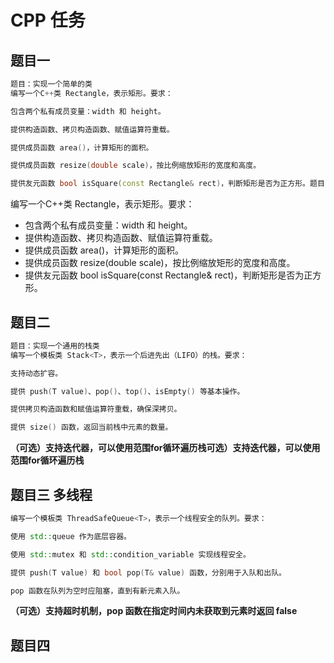 # CPP 任务

## 题目一
```cpp
题目：实现一个简单的类
编写一个C++类 Rectangle，表示矩形。要求：

包含两个私有成员变量：width 和 height。

提供构造函数、拷贝构造函数、赋值运算符重载。

提供成员函数 area()，计算矩形的面积。

提供成员函数 resize(double scale)，按比例缩放矩形的宽度和高度。

提供友元函数 bool isSquare(const Rectangle& rect)，判断矩形是否为正方形。题目：实现一个简单的类
```
编写一个C++类 Rectangle，表示矩形。要求：
+ 包含两个私有成员变量：width 和 height。
+ 提供构造函数、拷贝构造函数、赋值运算符重载。
+ 提供成员函数 area()，计算矩形的面积。
+ 提供成员函数 resize(double scale)，按比例缩放矩形的宽度和高度。
+ 提供友元函数 bool isSquare(const Rectangle& rect)，判断矩形是否为正方形。

## 题目二
```cpp
题目：实现一个通用的栈类
编写一个模板类 Stack<T>，表示一个后进先出（LIFO）的栈。要求：

支持动态扩容。

提供 push(T value)、pop()、top()、isEmpty() 等基本操作。

提供拷贝构造函数和赋值运算符重载，确保深拷贝。

提供 size() 函数，返回当前栈中元素的数量。

```
**（可选）支持迭代器，可以使用范围for循环遍历栈可选）支持迭代器，可以使用范围for循环遍历栈**

## 题目三  多线程
```cpp
编写一个模板类 ThreadSafeQueue<T>，表示一个线程安全的队列。要求：

使用 std::queue 作为底层容器。

使用 std::mutex 和 std::condition_variable 实现线程安全。

提供 push(T value) 和 bool pop(T& value) 函数，分别用于入队和出队。

pop 函数在队列为空时应阻塞，直到有新元素入队。
```
**（可选）支持超时机制，pop 函数在指定时间内未获取到元素时返回 false**

## 题目四